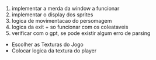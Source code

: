 1. implementar a merda da window a funcionar
2. implementar o display dos sprites
3. logica de movimentacao do persomagem
4. logica da exit + so funcionar com os coleataveis
5. verificar com o gpt, se pode existir algum erro de parsing

- Escolher as Texturas do Jogo
- Colocar logica da textura do player
